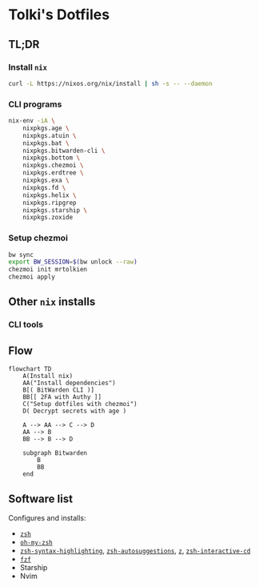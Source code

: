 # Tolki's Dotfiles

## TL;DR

### Install `nix`

```sh
curl -L https://nixos.org/nix/install | sh -s -- --daemon
```

### CLI programs

```sh
nix-env -iA \
    nixpkgs.age \
    nixpkgs.atuin \
    nixpkgs.bat \
    nixpkgs.bitwarden-cli \
    nixpkgs.bottom \
    nixpkgs.chezmoi \
    nixpkgs.erdtree \
    nixpkgs.exa \
    nixpkgs.fd \
    nixpkgs.helix \
    nixpkgs.ripgrep
    nixpkgs.starship \
    nixpkgs.zoxide
```

### Setup chezmoi

```sh
bw sync
export BW_SESSION=$(bw unlock --raw)
chezmoi init mrtolkien
chezmoi apply
```

## Other `nix` installs

### CLI tools

## Flow

```mermaid
flowchart TD
    A(Install nix)
    AA("Install dependencies")
    B[( BitWarden CLI )]
    BB[[ 2FA with Authy ]]
    C("Setup dotfiles with chezmoi")
    D( Decrypt secrets with age )

    A --> AA --> C --> D
    AA --> B
    BB --> B --> D

    subgraph Bitwarden
        B
        BB
    end
```

## Software list

Configures and installs:

- [`zsh`](https://www.zsh.org/)
- [`oh-my-zsh`](https://ohmyz.sh/)
- [`zsh-syntax-highlighting`](https://github.com/zsh-users/zsh-syntax-highlighting.git), [`zsh-autosuggestions`](https://github.com/zsh-users/zsh-autosuggestions), [`z`](https://github.com/agkozak/zsh-z), [`zsh-interactive-cd`](https://github.com/changyuheng/zsh-interactive-cd)
- [`fzf`](https://github.com/junegunn/fzf)
- Starship
- Nvim

